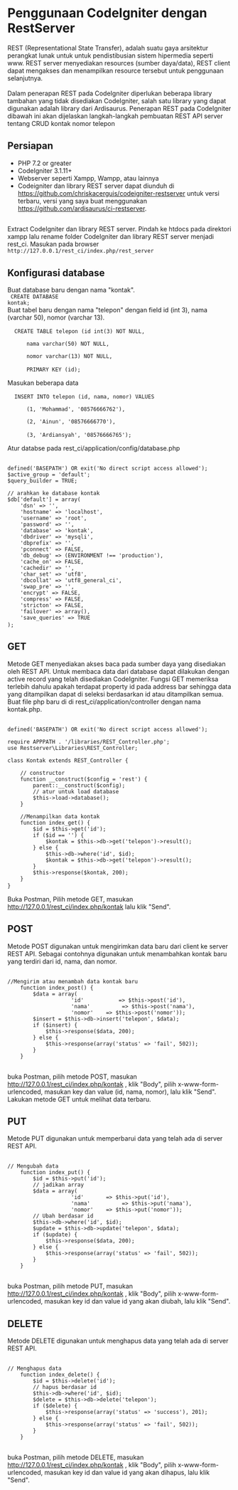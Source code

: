 # **Penggunaan CodeIgniter dengan RestServer**
REST (Representational State Transfer), adalah suatu gaya arsitektur perangkat lunak untuk untuk pendistibusian sistem hipermedia seperti www. REST server menyediakan resources (sumber daya/data), REST client dapat mengakses dan menampilkan resource tersebut untuk penggunaan selanjutnya.
<br><br> Dalam penerapan REST pada CodeIgniter diperlukan beberapa library tambahan yang tidak disediakan CodeIgniter, salah satu library yang dapat digunakan adalah library dari Ardisaurus. Penerapan REST pada CodeIgniter dibawah ini akan dijelaskan langkah-langkah pembuatan REST API server tentang CRUD kontak nomor telepon
## Persiapan
* PHP 7.2 or greater
* CodeIgniter 3.1.11+
* Webserver seperti Xampp, Wampp, atau lainnya
* Codeigniter dan library REST server dapat diunduh di https://github.com/chriskacerguis/codeigniter-restserver untuk versi terbaru, versi yang saya buat menggunakan https://github.com/ardisaurus/ci-restserver.
##  
Extract CodeIgniter dan library REST server. Pindah ke htdocs pada direktori xampp lalu rename folder CodeIgniter dan library REST server menjadi rest_ci. Masukan pada browser 
<br>`http://127.0.0.1/rest_ci/index.php/rest_server`
## Konfigurasi database
Buat database baru dengan nama "kontak".
<br> <code> CREATE DATABASE kontak; </code>
<br>Buat tabel baru dengan nama "telepon" dengan field id (int 3), nama (varchar 50), nomor (varchar 13).
<pre> <code> CREATE TABLE telepon (id int(3) NOT NULL, 
<br>      nama varchar(50) NOT NULL, 
<br>      nomor varchar(13) NOT NULL, 
<br>      PRIMARY KEY (id); </code> </pre>
Masukan beberapa data
<pre> <code> INSERT INTO telepon (id, nama, nomor) VALUES 
<br>      (1, 'Mohammad', '08576666762'), 
<br>      (2, 'Ainun', '08576666770'),
<br>      (3, 'Ardiansyah', '08576666765'); </code> </pre>
Atur databse pada rest_ci/application/config/database.php 
<pre> <code>
defined('BASEPATH') OR exit('No direct script access allowed');
$active_group = 'default';
$query_builder = TRUE;

// arahkan ke database kontak
$db['default'] = array(
	'dsn' => '',
	'hostname' => 'localhost',
	'username' => 'root',
	'password' => '',
	'database' => 'kontak',
	'dbdriver' => 'mysqli',
	'dbprefix' => '',
	'pconnect' => FALSE,
	'db_debug' => (ENVIRONMENT !== 'production'),
	'cache_on' => FALSE,
	'cachedir' => '',
	'char_set' => 'utf8',
	'dbcollat' => 'utf8_general_ci',
	'swap_pre' => '',
	'encrypt' => FALSE,
	'compress' => FALSE,
	'stricton' => FALSE,
	'failover' => array(),
	'save_queries' => TRUE
); </code> </pre>
## GET
Metode GET menyediakan akses baca pada sumber daya yang disediakan oleh REST API. Untuk membaca data dari database dapat dilakukan dengan active record yang telah disediakan CodeIgniter. Fungsi GET memeriksa terlebih dahulu apakah terdapat property id pada address bar sehingga data yang ditampilkan dapat di seleksi berdasarkan id atau ditampilkan semua.
<br> Buat file php baru di di rest_ci/application/controller dengan nama kontak.php.
<pre> <code>
defined('BASEPATH') OR exit('No direct script access allowed');

require APPPATH . '/libraries/REST_Controller.php';
use Restserver\Libraries\REST_Controller;

class Kontak extends REST_Controller {

    // constructor
    function __construct($config = 'rest') {
        parent::__construct($config);
        // atur untuk load database
        $this->load->database();
    }

    //Menampilkan data kontak
    function index_get() {
        $id = $this->get('id');
        if ($id == '') {
            $kontak = $this->db->get('telepon')->result();
        } else {
            $this->db->where('id', $id);
            $kontak = $this->db->get('telepon')->result();
        }
        $this->response($kontak, 200);
    }
} </code> </pre>
Buka Postman, Pilih metode GET, masukan http://127.0.0.1/rest_ci/index.php/kontak lalu klik "Send".
## POST
Metode POST digunakan untuk mengirimkan data baru dari client ke server REST API. Sebagai contohnya digunakan untuk menambahkan kontak baru yang terdiri dari id, nama, dan nomor.
<pre> <code>
//Mengirim atau menambah data kontak baru
    function index_post() {
        $data = array(
                    'id'           => $this->post('id'),
                    'nama'          => $this->post('nama'),
                    'nomor'    => $this->post('nomor'));
        $insert = $this->db->insert('telepon', $data);
        if ($insert) {
            $this->response($data, 200);
        } else {
            $this->response(array('status' => 'fail', 502));
        }
    }
</code> </pre>
buka Postman, pilih metode POST, masukan http://127.0.0.1/rest_ci/index.php/kontak , klik "Body", pilih x-www-form-urlencoded, masukan key dan value (id, nama, nomor), lalu klik "Send". Lakukan metode GET untuk melihat data terbaru.

## PUT
Metode PUT digunakan untuk memperbarui data yang telah ada di server REST API.
<pre> <code>
// Mengubah data
    function index_put() {
        $id = $this->put('id');
        // jadikan array
        $data = array(
                    'id'       => $this->put('id'),
                    'nama'          => $this->put('nama'),
                    'nomor'    => $this->put('nomor'));
        // Ubah berdasar id 
        $this->db->where('id', $id);
        $update = $this->db->update('telepon', $data);
        if ($update) {
            $this->response($data, 200);
        } else {
            $this->response(array('status' => 'fail', 502));
        }
    }
</code> </pre>
buka Postman, pilih metode PUT, masukan http://127.0.0.1/rest_ci/index.php/kontak , klik "Body", pilih x-www-form-urlencoded, masukan key id dan value id yang akan diubah, lalu klik "Send".

## DELETE
Metode DELETE digunakan untuk menghapus data yang telah ada di server REST API.
<pre> <code>
// Menghapus data
    function index_delete() {
        $id = $this->delete('id');
        // hapus berdasar id
        $this->db->where('id', $id);
        $delete = $this->db->delete('telepon');
        if ($delete) {
            $this->response(array('status' => 'success'), 201);
        } else {
            $this->response(array('status' => 'fail', 502));
        }
    }
</code> </pre>
buka Postman, pilih metode DELETE, masukan http://127.0.0.1/rest_ci/index.php/kontak , klik "Body", pilih x-www-form-urlencoded, masukan key id dan value id yang akan dihapus, lalu klik "Send".
